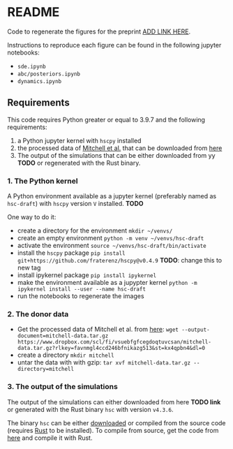 # README
Code to regenerate the figures for the preprint [ADD LINK HERE](https://github.com/fraterenz/hsc-draft).

Instructions to reproduce each figure can be found in the following jupyter notebooks:
- `sde.ipynb`
- `abc/posteriors.ipynb`
- `dynamics.ipynb`


## Requirements
This code requires Python greater or equal to 3.9.7 and the following requirements:
1. a Python jupyter kernel with `hscpy` installed
2. the processed data of [Mitchell et al.](https://www.nature.com/articles/s41586-022-04786-y) that can be downloaded from [here](https://drive.google.com/file/d/1xHLEKScljoO4-d7R08fFXD2CF14jMIcZ/view?usp=drive_link)
3. The output of the simulations that can be either downloaded from yy **TODO** or regenerated with the Rust binary.

### 1. The Python kernel
A Python environment available as a jupyter kernel (preferably named as `hsc-draft`) with `hscpy` version `V` installed. **TODO**

One way to do it:
- create a directory for the environment `mkdir ~/venvs/`
- create an empty environment `python -m venv ~/venvs/hsc-draft`
- activate the environment `source ~/venvs/hsc-draft/bin/activate`
- install the `hscpy` package `pip install git+https://github.com/fraterenz/hscpy@v0.4.9` **TODO**: change this to new tag
- install ipykernel package `pip install ipykernel` 
- make the environment available as a jupypter kernel `python -m ipykernel install --user --name hsc-draft`
- run the notebooks to regenerate the images


### 2. The donor data
- Get the processed data of Mitchell et al. from
[here](https://www.dropbox.com/scl/fi/vsuebfgfcegdoqtuvcsan/mitchell-data.tar.gz?rlkey=favnmgl4ccd246bfnikazg513&st=kx4qpbn4&dl=0):
`wget --output-document=mitchell-data.tar.gz https://www.dropbox.com/scl/fi/vsuebfgfcegdoqtuvcsan/mitchell-data.tar.gz?rlkey=favnmgl4ccd246bfnikazg513&st=kx4qpbn4&dl=0`
- create a directory `mkdir mitchell` 
- untar the data with with gzip: `tar xvf mitchell-data.tar.gz --directory=mitchell`


### 3. The output of the simulations
The output of the simulations can either downloaded from
here **TODO link** or generated with the Rust binary `hsc` with version `v4.3.6`.

The binary `hsc` can be either [downloaded](https://github.com/fraterenz/hsc/releases/tag/v4.3.6) or 
compiled from the source code (requires [Rust](https://www.rust-lang.org) to be installed).
To compile from source, get the code from
[here](https://github.com/fraterenz/hsc/tree/v4.3.6) and compile it with Rust.


